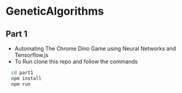# GeneticAlgorithms

## Part 1
- Automating The Chrome Dino Game using Neural Networks and Tensorflow.js
- To Run clone this repo and follow the commands
```sh
  cd part1
  npm install
  npm run
```
